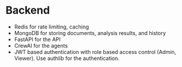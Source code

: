 # Backend

- Redis for rate limiting, caching
- MongoDB for storing documents, analysis results, and history
- FastAPI for the API
- CrewAI for the agents
- JWT based authentication with role based access control (Admin, Viewer). Use authlib for the authentication.
